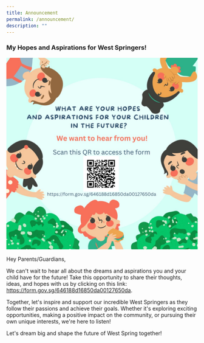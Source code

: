```yaml
---
title: Announcement
permalink: /announcement/
description: ""
---
```

### My Hopes and Aspirations for West Springers! 

![](/images/Announcement/hopes%20and%20aspirations%20for%20west%20springers%202023.jpeg)

Hey Parents/Guardians,

We can't wait to hear all about the dreams and aspirations you and your child have for the future! Take this opportunity to share their thoughts, ideas, and hopes with us by clicking on this link: https://form.gov.sg/646188d16850da00127650da.

Together, let's inspire and support our incredible West Springers as they follow their passions and achieve their goals. Whether it's exploring exciting opportunities, making a positive impact on the community, or pursuing their own unique interests, we're here to listen!

Let's dream big and shape the future of West Spring together!